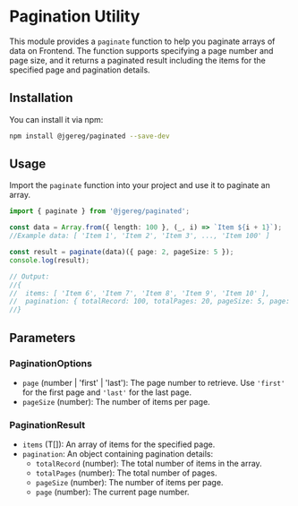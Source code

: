 # Pagination Utility

This module provides a `paginate` function to help you paginate arrays of data on Frontend. The function supports specifying a page number and page size, and it returns a paginated result including the items for the specified page and pagination details.

## Installation

You can install it via npm:

```bash
npm install @jgereg/paginated --save-dev
```

## Usage

Import the `paginate` function into your project and use it to paginate an array.

```typescript
import { paginate } from '@jgereg/paginated';

const data = Array.from({ length: 100 }, (_, i) => `Item ${i + 1}`);
//Example data: [ 'Item 1', 'Item 2', 'Item 3', ..., 'Item 100' ]

const result = paginate(data)({ page: 2, pageSize: 5 });
console.log(result);

// Output:
//{
//  items: [ 'Item 6', 'Item 7', 'Item 8', 'Item 9', 'Item 10' ],
//  pagination: { totalRecord: 100, totalPages: 20, pageSize: 5, page: 2 }
//}
```

## Parameters

### PaginationOptions

- `page` (number | 'first' | 'last'): The page number to retrieve. Use `'first'` for the first page and `'last'` for the last page.
- `pageSize` (number): The number of items per page.

### PaginationResult

- `items` (T[]): An array of items for the specified page.
- `pagination`: An object containing pagination details:
  - `totalRecord` (number): The total number of items in the array.
  - `totalPages` (number): The total number of pages.
  - `pageSize` (number): The number of items per page.
  - `page` (number): The current page number.
